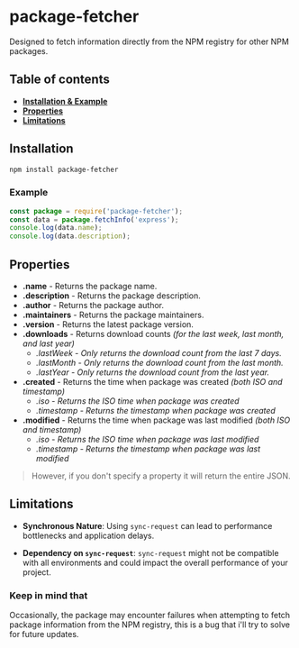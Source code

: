 # package-fetcher
Designed to fetch information directly from the NPM registry for other NPM packages.
## Table of contents
+ **[Installation & Example](#installation)**
+ **[Properties](#properties)**
+ **[Limitations](#limitations)**
## Installation
```bash
npm install package-fetcher
```
### Example
```js
const package = require('package-fetcher');
const data = package.fetchInfo('express');
console.log(data.name);
console.log(data.description);
```
## Properties
+ **.name** - Returns the package name.
+ **.description** - Returns the package description.
+ **.author** - Returns the package author.
+ **.maintainers** - Returns the package maintainers.
+ **.version** - Returns the latest package version.
+ **.downloads** - Returns download counts _(for the last week, last month, and last year)_
  + _.lastWeek - Only returns the download count from the last 7 days._
  + _.lastMonth - Only returns the download count from the last month._
  + _.lastYear - Only returns the download count from the last year._
+ **.created** - Returns the time when package was created _(both ISO and timestamp)_
  + _.iso - Returns the ISO time when package was created_
  + _.timestamp - Returns the timestamp when package was created_
+ **.modified** - Returns the time when package was last modified _(both ISO and timestamp)_
  + _.iso - Returns the ISO time when package was last modified_
  + _.timestamp - Returns the timestamp when package was last modified_
> However, if you don't specify a property it will return the entire JSON.
  
## Limitations
+ **Synchronous Nature**: Using `sync-request` can lead to performance bottlenecks and application delays.

+ **Dependency on `sync-request`**: `sync-request` might not be compatible with all environments and could impact the overall performance of your project.

### Keep in mind that
Occasionally, the package may encounter failures when attempting to fetch package information from the NPM registry, this is a bug that i'll try to solve for future updates.